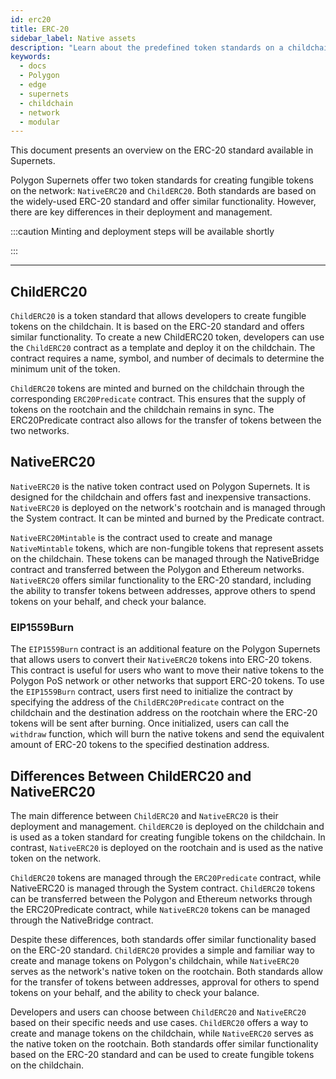 ```yaml
---
id: erc20
title: ERC-20
sidebar_label: Native assets
description: "Learn about the predefined token standards on a childchain."
keywords:
  - docs
  - Polygon
  - edge
  - supernets
  - childchain
  - network
  - modular
---
```


This document presents an overview on the ERC-20 standard available in Supernets.

Polygon Supernets offer two token standards for creating fungible tokens on the network: `NativeERC20` and `ChildERC20`. Both standards are based on the widely-used ERC-20 standard and offer similar functionality. However, there are key differences in their deployment and management.

:::caution Minting and deployment steps will be available shortly

:::

---

## ChildERC20

`ChildERC20` is a token standard that allows developers to create fungible tokens on the childchain. It is based on the ERC-20 standard and offers similar functionality. To create a new ChildERC20 token, developers can use the `ChildERC20` contract as a template and deploy it on the childchain. The contract requires a name, symbol, and number of decimals to determine the minimum unit of the token.

`ChildERC20` tokens are minted and burned on the childchain through the corresponding `ERC20Predicate` contract. This ensures that the supply of tokens on the rootchain and the childchain remains in sync. The ERC20Predicate contract also allows for the transfer of tokens between the two networks.

## NativeERC20

`NativeERC20` is the native token contract used on Polygon Supernets. It is designed for the childchain and offers fast and inexpensive transactions. `NativeERC20` is deployed on the network's rootchain and is managed through the System contract. It can be minted and burned by the Predicate contract.

`NativeERC20Mintable` is the contract used to create and manage `NativeMintable` tokens, which are non-fungible tokens that represent assets on the childchain. These tokens can be managed through the NativeBridge contract and transferred between the Polygon and Ethereum networks. `NativeERC20` offers similar functionality to the ERC-20 standard, including the ability to transfer tokens between addresses, approve others to spend tokens on your behalf, and check your balance.

### EIP1559Burn

The `EIP1559Burn` contract is an additional feature on the Polygon Supernets that allows users to convert their `NativeERC20` tokens into ERC-20 tokens. This contract is useful for users who want to move their native tokens to the Polygon PoS network or other networks that support ERC-20 tokens. To use the `EIP1559Burn` contract, users first need to initialize the contract by specifying the address of the `ChildERC20Predicate` contract on the childchain and the destination address on the rootchain where the ERC-20 tokens will be sent after burning. Once initialized, users can call the `withdraw` function, which will burn the native tokens and send the equivalent amount of ERC-20 tokens to the specified destination address.

## Differences Between ChildERC20 and NativeERC20

The main difference between `ChildERC20` and `NativeERC20` is their deployment and management. `ChildERC20` is deployed on the childchain and is used as a token standard for creating fungible tokens on the childchain. In contrast, `NativeERC20` is deployed on the rootchain and is used as the native token on the network.

`ChildERC20` tokens are managed through the `ERC20Predicate` contract, while NativeERC20 is managed through the System contract. `ChildERC20` tokens can be transferred between the Polygon and Ethereum networks through the ERC20Predicate contract, while `NativeERC20` tokens can be managed through the NativeBridge contract.

Despite these differences, both standards offer similar functionality based on the ERC-20 standard. `ChildERC20` provides a simple and familiar way to create and manage tokens on Polygon's childchain, while `NativeERC20` serves as the network's native token on the rootchain. Both standards allow for the transfer of tokens between addresses, approval for others to spend tokens on your behalf, and the ability to check your balance.

Developers and users can choose between `ChildERC20` and `NativeERC20` based on their specific needs and use cases. `ChildERC20` offers a way to create and manage tokens on the childchain, while `NativeERC20` serves as the native token on the rootchain. Both standards offer similar functionality based on the ERC-20 standard and can be used to create fungible tokens on the childchain.

